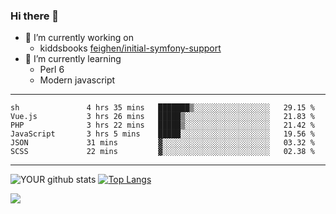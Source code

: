 ### Hi there 👋

- 🔭 I’m currently working on
  - kiddsbooks [feighen/initial-symfony-support](https://github.com/noondaysun/kiddsbooks.com/tree/feighen/initial-symfony-support)
- 🌱 I’m currently learning
  - Perl 6
  - Modern javascript

---
<!--START_SECTION:waka-->

```text
sh               4 hrs 35 mins   ███████▒░░░░░░░░░░░░░░░░░   29.15 %
Vue.js           3 hrs 26 mins   █████▒░░░░░░░░░░░░░░░░░░░   21.83 %
PHP              3 hrs 22 mins   █████▒░░░░░░░░░░░░░░░░░░░   21.42 %
JavaScript       3 hrs 5 mins    █████░░░░░░░░░░░░░░░░░░░░   19.56 %
JSON             31 mins         ▓░░░░░░░░░░░░░░░░░░░░░░░░   03.32 %
SCSS             22 mins         ▓░░░░░░░░░░░░░░░░░░░░░░░░   02.38 %
```

<!--END_SECTION:waka-->
---
![YOUR github stats](https://github-readme-stats.vercel.app/api?username=noondaysun&show_icons=true&theme=onedark) [![Top Langs](https://github-readme-stats.vercel.app/api/top-langs/?username=noondaysun&layout=compact&theme=onedark)](https://github.com/anuraghazra/github-readme-stats)

[<img src="https://img.shields.io/badge/linkedin-%230077B5.svg?&style=for-the-badge&logo=linkedin&logoColor=white" />](https://www.linkedin.com/in/feighen-oosterbroek-9630a514a/)

<!--
**noondaysun/noondaysun** is a ✨ _special_ ✨ repository because its `README.md` (this file) appears on your GitHub profile.

Here are some ideas to get you started:

- 🔭 I’m currently working on ...
- 🌱 I’m currently learning ...
- 👯 I’m looking to collaborate on ...
- 🤔 I’m looking for help with ...
- 💬 Ask me about ...
- 📫 How to reach me: ...
- 😄 Pronouns: ...
- ⚡ Fun fact: ...
-->
